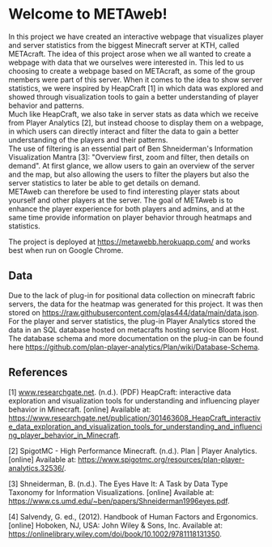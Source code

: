 # Welcome to METAweb!   
In this project we have created an interactive webpage that visualizes player and server statistics from the biggest Minecraft server at KTH, called METAcraft. The idea of this project arose when we all wanted to create a webpage with data that we ourselves were interested in. This led to us choosing to create a webpage based on METAcraft, as some of the group members were part of this server. When it comes to the idea to show server statistics, we were inspired by HeapCraft [1] in which data was explored and showed through visualization tools to gain a better understanding of player behavior and patterns.  
Much like HeapCraft, we also take in server stats as data which we receive from Player Analytics [2], but instead choose to display them on a webpage, in which users can directly interact and filter the data to gain a better understanding of the players and their patterns.  
The use of filtering is an essential part of Ben Shneiderman's Information Visualization Mantra [3]: "Overview first, zoom and filter, then details on demand". At first glance, we allow users to gain an overview of the server and the map, but also allowing the users to filter the players but also the server statistics to later be able to get details on demand.  
METAweb can therefore be used to find interesting player stats about yourself and other players at the server. The goal of METAweb is to enhance the player experience for both players and admins, and at the same time provide information on player behavior through heatmaps and statistics. 

The project is deployed at https://metawebb.herokuapp.com/ and works best when run on Google Chrome.

## Data  
Due to the lack of plug-in for positional data collection on minecraft fabric servers, the data for the heatmap was generated for this project. It was then stored on https://raw.githubusercontent.com/glas444/data/main/data.json. 
For the player and server statistics, the plug-in Player Analytics stored the data in an SQL database hosted on metacrafts hosting service Bloom Host. The database schema and more documentation on the plug-in can be found here https://github.com/plan-player-analytics/Plan/wiki/Database-Schema. 



## References   
[1] www.researchgate.net. (n.d.). (PDF) HeapCraft: interactive data exploration and visualization tools for understanding and influencing player behavior in Minecraft. [online] Available at: https://www.researchgate.net/publication/301463608_HeapCraft_interactive_data_exploration_and_visualization_tools_for_understanding_and_influencing_player_behavior_in_Minecraft.

[2] SpigotMC - High Performance Minecraft. (n.d.). Plan | Player Analytics. [online] Available at: https://www.spigotmc.org/resources/plan-player-analytics.32536/.

[3] Shneiderman, B. (n.d.). The Eyes Have It: A Task by Data Type Taxonomy for Information Visualizations. [online] Available at: https://www.cs.umd.edu/~ben/papers/Shneiderman1996eyes.pdf.

[4] Salvendy, G. ed., (2012). Handbook of Human Factors and Ergonomics. [online] Hoboken, NJ, USA: John Wiley & Sons, Inc. Available at: https://onlinelibrary.wiley.com/doi/book/10.1002/9781118131350.
